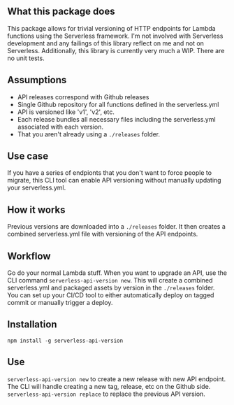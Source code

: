 ## What this package does
This package allows for trivial versioning of HTTP endpoints for Lambda functions using the Serverless framework.  I'm not involved with Serverless development and any failings of this library reflect on me and not on Serverless.  Additionally, this library is currently very much a WIP.  There are no unit tests.  

## Assumptions
* API releases correspond with Github releases
* Single Github repository for all functions defined in the serverless.yml
* API is versioned like 'v1', 'v2', etc.  
* Each release bundles all necessary files including the serverless.yml associated with each version.
* That you aren't already using a `./releases` folder.  

## Use case
If you have a series of endpionts that you don't want to force people to migrate, this CLI tool can enable API versioning without manually updating your serverless.yml.  

## How it works
Previous versions are downloaded into a `./releases` folder. It then creates a combined serverless.yml file with versioning of the API endpoints.

## Workflow
Go do your normal Lambda stuff.  When you want to upgrade an API, use the CLI command `serverless-api-version new`.  This will create a combined serverless.yml and packaged assets by version in the `./releases` folder. You can set up your CI/CD tool to either automatically deploy on tagged commit or manually trigger a deploy.  

## Installation

`npm install -g serverless-api-version`

## Use
`serverless-api-version new` to create a new release with new API endpoint.  The CLI will handle creating a new tag, release, etc on the Github side.  
`serverless-api-version replace` to replace the previous API version.
